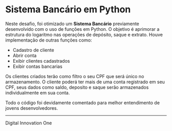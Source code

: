 # Sistema Bancário em Python
Neste desafio, foi otimizado um **Sistema Bancário** previamente desenvolvido com o uso de funções em Python. O objetivo é aprimorar a estrutura do logaritmo nas operações de depósito, saque e extrato. Houve implementação de outras funções como:
* Cadastro de cliente
* Abrir conta
* Exibir clientes cadastrados
* Exibir contas bancarias

Os clientes criados terão como filtro o seu CPF que será único no armazenamento. O cliente poderá ter mais de uma conta registrado em seu CPF, seus dados como saldo, deposito e saque serão armazenados individualmente em sua conta.

Todo o código foi devidamente comentado para melhor entendimento de jovens desenvolvedores.
 ___
Digital Innovation One
